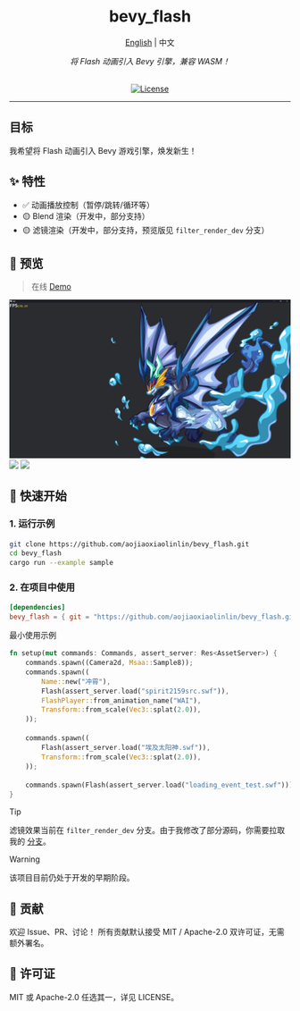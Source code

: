 <!-- 保存为 README.zh-CN.md -->
<div align="center">
    <h1>bevy_flash</h1>
    <span><a href="./README.md">English</a> | 中文</span>
    <p><em>将 Flash 动画引入 Bevy 引擎，兼容 WASM！</em></p>
    <br/>
    <a href="LICENSE">
        <img alt="License" src="https://img.shields.io/badge/License-MIT%2FApache--2.0-lightgrey" />
    </a>
</div>

---

## 目标

我希望将 Flash 动画引入 Bevy 游戏引擎，焕发新生！

## ✨ 特性
- ✅ 动画播放控制（暂停/跳转/循环等）  
- 🟡 Blend 渲染（开发中，部分支持）  
- 🟡 滤镜渲染（开发中，部分支持，预览版见 `filter_render_dev` 分支）

## 📸 预览

> 在线 [Demo](https://aojiaoxiaolinlin.github.io/bevy_flash_demo/)

![](./docs/Readme/xiao_hai_shen_long.png)
![](./docs/Readme/bevy_flash_sample.gif)
![](./docs/Readme/filter_effect.gif)


## 🚀 快速开始

### 1. 运行示例
```bash
git clone https://github.com/aojiaoxiaolinlin/bevy_flash.git
cd bevy_flash
cargo run --example sample
```

### 2. 在项目中使用
```toml
[dependencies]
bevy_flash = { git = "https://github.com/aojiaoxiaolinlin/bevy_flash.git" }
```
最小使用示例
```rust
fn setup(mut commands: Commands, assert_server: Res<AssetServer>) {
    commands.spawn((Camera2d, Msaa::Sample8));
    commands.spawn((
        Name::new("冲霄"),
        Flash(assert_server.load("spirit2159src.swf")),
        FlashPlayer::from_animation_name("WAI"),
        Transform::from_scale(Vec3::splat(2.0)),
    ));

    commands.spawn((
        Flash(assert_server.load("埃及太阳神.swf")),
        Transform::from_scale(Vec3::splat(2.0)),
    ));

    commands.spawn(Flash(assert_server.load("loading_event_test.swf")));
}
```

> [!TIP]
> 滤镜效果当前在 `filter_render_dev` 分支。由于我修改了部分源码，你需要拉取我的 [分支](https://github.com/aojiaoxiaolinlin/bevy/tree/bevy_flash_modify)。

> [!WARNING]
> 该项目目前仍处于开发的早期阶段。

## 🤝 贡献

欢迎 Issue、PR、讨论！
所有贡献默认接受 MIT / Apache-2.0 双许可证，无需额外署名。

## 📄 许可证
MIT 或 Apache-2.0 任选其一，详见 LICENSE。